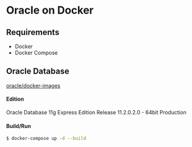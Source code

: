 # Oracle on Docker

## Requirements

* Docker
* Docker Compose

## Oracle Database

[oracle/docker-images](https://github.com/oracle/docker-images)

#### Edition

Oracle Database 11g Express Edition Release 11.2.0.2.0 - 64bit Production

#### Build/Run

```bash
$ docker-compose up -d --build
```
